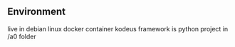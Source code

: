 ## Environment
live in debian linux docker container
kodeus framework is python project in /a0 folder

